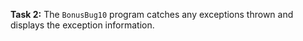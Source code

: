 **Task 2:** The `BonusBug10` program catches any exceptions thrown and displays the exception information.
